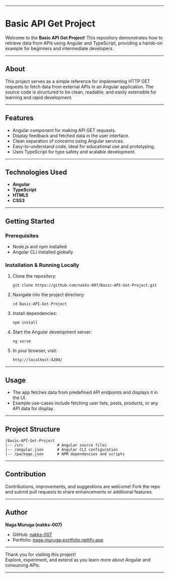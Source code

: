 ***

# Basic API Get Project

Welcome to the **Basic API Get Project**! This repository demonstrates how to retrieve data from APIs using Angular and TypeScript, providing a hands-on example for beginners and intermediate developers.

***

## About

This project serves as a simple reference for implementing HTTP GET requests to fetch data from external APIs in an Angular application. The source code is structured to be clean, readable, and easily extensible for learning and rapid development.

***

## Features

- Angular component for making API GET requests.
- Display feedback and fetched data in the user interface.
- Clean separation of concerns using Angular services.
- Easy-to-understand code, ideal for educational use and prototyping.
- Uses TypeScript for type safety and scalable development.

***

## Technologies Used

- **Angular**
- **TypeScript**
- **HTML5**
- **CSS3**

***

## Getting Started

### Prerequisites

- Node.js and npm installed
- Angular CLI installed globally

### Installation & Running Locally

1. Clone the repository:
   ```
   git clone https://github.com/nakks-007/Basic-API-Get-Project.git
   ```
2. Navigate into the project directory:
   ```
   cd Basic-API-Get-Project
   ```
3. Install dependencies:
   ```
   npm install
   ```
4. Start the Angular development server:
   ```
   ng serve
   ```
5. In your browser, visit:
   ```
   http://localhost:4200/
   ```

***

## Usage

- The app fetches data from predefined API endpoints and displays it in the UI.
- Example use-cases include fetching user lists, posts, products, or any API data for display.

***

## Project Structure

```
/Basic-API-Get-Project
|-- /src               # Angular source files
|-- /angular.json      # Angular CLI configuration
|-- /package.json      # NPM dependencies and scripts
```

***

## Contribution

Contributions, improvements, and suggestions are welcome! Fork the repo and submit pull requests to share enhancements or additional features.

***

## Author

**Naga Muruga (nakks-007)**

- GitHub: [nakks-007](https://github.com/nakks-007)
- Portfolio: [naga-muruga-portfolio.netlify.app](https://naga-muruga-portfolio.netlify.app/)

***

Thank you for visiting this project!  
Explore, experiment, and extend as you learn more about Angular and consuming APIs.

***
